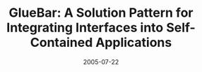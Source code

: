 ---
abstract: ''
authors:
- Thomas Költringer
- Karin Kappel
- Thomas Grechenig
date: '2005-07-22'
featured: false
links:
- name: Publik
  url: https://publik.tuwien.ac.at/showentry.php?ID=139690&lang=2
publication_types:
- '1'
publishDate: '2005-07-22'
specifics: null
title: 'GlueBar: A Solution Pattern for Integrating Interfaces into Self-Contained
  Applications'
url_pdf: ''
---